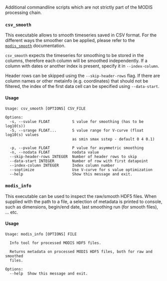 
Additional commandline scripts which are not strictly part of the MODIS processing chain.

### `csv_smooth`

This executable allows to smooth timeseries saved in CSV format. For the different ways the smoother can be applied, please refer to the [`modis_smooth`](../modis_executables/#modis_smooth) documentation.

`csv_smooth` expects the timeseries for smoothing to be stored in the columns, therefore each column will be smoothed independently. If a column with dates or another index is present, specify it in `--index-column`.

Header rows can be skipped using the `--skip-header-rows` flag. If there are column names or other metainfo (e.g. coordinates) that should not be filtered, the index of the first data cell can be specified using `--data-start`.

#### Usage

```
Usage: csv_smooth [OPTIONS] CSV_FILE

Options:
  -s, --svalue FLOAT          S value for smoothing (has to be log10(s))
  -S, --srange FLOAT...       S value range for V-curve (float log10(s) values
                              as smin smax sstep - default 0 4 0.1)

  -p, --pvalue FLOAT          P value for asymmetric smoothing
  -n, --nodata FLOAT          nodata value
  --skip-header-rows INTEGER  Number of header rows to skip
  --data-start INTEGER        Number of row with first datapoint
  --index-column INTEGER      Index column number
  --soptimize                 Use V-curve for s value optimization
  --help                      Show this message and exit.
```


### `modis_info`

This executable can be used to inspect the raw/smooth HDF5 files. When supplied with the path to a file, a selection of metadata is printed to console, such as dimensions, begin/end date, last smoothing run (for smooth files), ... etc.

#### Usage

```
Usage: modis_info [OPTIONS] FILE

  Info tool for processed MODIS HDF5 files.

  Returns metadata on processed MODIS HDF5 files, both for raw and smoothed
  files.

Options:
  --help  Show this message and exit.
```
